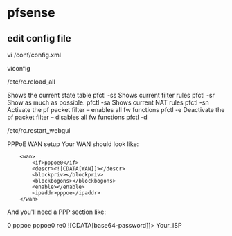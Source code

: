 # pfsense

## edit config file
vi /conf/config.xml

viconfig


/etc/rc.reload_all

Shows the current state table	pfctl -ss
Shows current filter rules	pfctl -sr
Show as much as possible.	pfctl -sa
Shows current NAT rules	pfctl -sn
Activate the pf packet filter – enables all fw functions	pfctl -e
Deactivate the pf packet filter – disables all fw functions	pfctl -d

/etc/rc.restart_webgui


PPPoE WAN setup
Your WAN should look like:

		<wan>
			<if>pppoe0</if>
			<descr><![CDATA[WAN]]></descr>
			<blockpriv></blockpriv>
			<blockbogons></blockbogons>
			<enable></enable>
			<ipaddr>pppoe</ipaddr>
		</wan>
And you'll need a PPP section like:

<ppps>
  <ppp>
    <ptpid>0</ptpid>
			<type>pppoe</type>
			<if>pppoe0</if>
			<ports>re0</ports>
			<username><![CDATA[username@qwest.net]]></username>
			<password>![CDATA[base64-password]]></password>
			<descr><![CDATA[WAN]]></descr>
			<provider>Your_ISP</provider>
		</ppp>
	</ppps>

